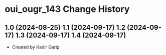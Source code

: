 oui_ougr_143 Change History
====================

1.0 (2024-08-25)
1.1 (2024-09-17)
1.2 (2024-09-17)
1.3 (2024-09-17)
1.4 (2024-09-17)
----------------
* Created by Kadir Garip
